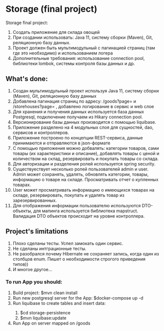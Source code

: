 <h1>Storage (final project)</h1>

<p>Storage final project:</p>
<ol>
<li>Создать приложение для склада овощей</li>
<li>При создании использовать: Java 11, систему сборки (Maven), Git, реляционную базу данных.</li>
<li>Проект должен быть мультимодульный с пагинацией страниц (там где это необходимо) и использованием логера</li>
<li>Дополнительные требования: использование connection pool, библиотеки lombok, системы контроля базы данных и др.</li>
</ol>


<h2>What's done:</h2>
<ol>
<li>Создан мультимодульный проект используя Java 11, систему сборки (Maven), Git, реляционную базу данных</li>
<li>Добавлена пагинация страниц по адресу: /goods?page= и /storehouses?page= , добавлено логирование в сервис и web слое</li>
<li>Для хранения и получения данных используется база данных Postgresql, подключение получаем из Hikary connection pool.</li>
<li>Версионирование базы данных производится с помощью liquibase.</li>
<li>Приложение разделено на 4 модульных слоя для сущностей, dao, сервисов и контроллеров.</li>
<li>Приложение построено по концепции REST-сервиса, данные принимаются и отправляются в json-формате</li>
<li>С помощью приложения можно добвалять: категории товаров, сами товары (их характеристики и описание), добавлять товары с ценой и количеством на склад, резервировать и покупать товары со склада.</li>
<li>Для авторизации и разделения ролей используется spring security.</li>
<li>Существуествует несколько ролей пользователей admin и user. Admin может сохранять, удалять, обновлять категории, товары, информацию о товаре на складе. Просматривать отчет о купленных товарах.</li>
<li>User может просматривать информацию о имеющихся товарах на складе, резервировать, покупать и удалять товар из зарезервированных.</li>
<li>Для отображения информации пользователю используются DTO-объекты, для мапинга используется библиотека mapstruct. Валидация DTO объектов происходит на уровне контроллера.</li>
</ol>

<h2>Project's limitations</h2>
<ol>
<li>Плохо сделаны тесты. Успел замокать один сервис.</li>
<li>Не сделаны интграционные тесты.</li>
<li>Не разобрался почему Hibernate не сохраняет запись, когда один из столбцов enum. Пишет о необходимости строгого приведения типов))</li>
<li>И многое другое...</li>
</ol>

<h3>To run App you should:</h3>
<ol>
<li>Build project: $mvn clean install</li>
<li>Run new postgresql server for the App: $docker-compose up -d</li>
<li>Run liquibase to create tables and insert data:</li>
	<ol>
		<li>$cd storage-persistence</li>
		<li>$mvn liquibase:update</li>
	</ol>
<li>Run App on server mapped on /goods</li>
</ol>